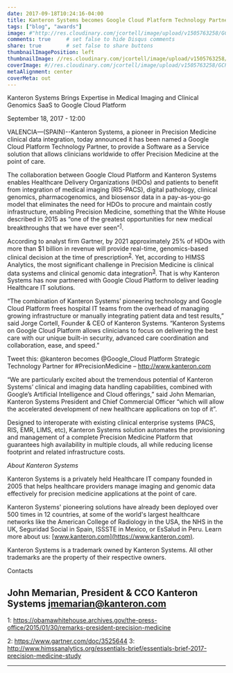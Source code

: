 ```yaml
---
date: 2017-09-18T10:24:16-04:00
title: Kanteron Systems becomes Google Cloud Platform Technology Partner for Precision Medicine
tags: ["blog", "awards"]
image: #"http://res.cloudinary.com/jcortell/image/upload/v1505763258/GCP_badge_A_01_1x_wbbp1z.png"
comments: true     # set false to hide Disqus comments
share: true        # set false to share buttons
thumbnailImagePosition: left
thumbnailImage: //res.cloudinary.com/jcortell/image/upload/v1505763258/GCP_badge_A_01_1x_wbbp1z.png
coverImage: #//res.cloudinary.com/jcortell/image/upload/v1505763258/GCP_badge_A_01_1x_wbbp1z.png
metaAlignment: center
coverMeta: out
---
```


Kanteron Systems Brings Expertise in Medical Imaging and Clinical Genomics SaaS to Google Cloud Platform

<!--more-->

September 18, 2017 - 12:00

VALENCIA—(SPAIN)--Kanteron Systems, a pioneer in Precision Medicine clinical data integration, today announced it has been named a Google Cloud Platform Technology Partner, to provide a Software as a Service solution that allows clinicians worldwide to offer Precision Medicine at the point of care.

The collaboration between Google Cloud Platform and Kanteron Systems enables Healthcare Delivery Organizations (HDOs) and patients to benefit from integration of medical imaging (RIS-PACS), digital pathology, clinical genomics, pharmacogenomics, and biosensor data in a pay-as-you-go model that eliminates the need for HDOs to procure and maintain costly infrastructure, enabling Precision Medicine, something that the White House described in 2015 as “one of the greatest opportunities for new medical breakthroughs that we have ever seen”<sup>[1](#footnote1)</sup>.

According to analyst firm Gartner, by 2021 approximately 25% of HDOs with more than $1 billion in revenue will provide real-time, genomics-based clinical decision at the time of prescription<sup>[2](#footnote2)</sup>. Yet, according to HIMSS Analytics, the most significant challenge in Precision Medicine is clinical data systems and clinical genomic data integration<sup>[3](#footnote3)</sup>. That is why Kanteron Systems has now partnered with Google Cloud Platform to deliver leading Healthcare IT solutions.

“The combination of Kanteron Systems’ pioneering technology and Google Cloud Platform frees hospital IT teams from the overhead of managing growing infrastructure or manually integrating patient data and test results,” said Jorge Cortell, Founder & CEO of Kanteron Systems. “Kanteron Systems on Google Cloud Platform allows clinicians to focus on delivering the best care with our unique built-in security, advanced care coordination and collaboration, ease, and speed.” 

Tweet this: @kanteron becomes @Google_Cloud Platform Strategic Technology Partner for #PrecisionMedicine – http://www.kanteron.com

“We are particularly excited about the tremendous potential of Kanteron Systems’ clinical and imaging data handling capabilities, combined with Google’s Artificial Intelligence and Cloud offerings,” said John Memarian, Kanteron Systems President and Chief Commercial Officer “which will allow the accelerated development of new healthcare applications on top of it”.

Designed to interoperate with existing clinical enterprise systems (PACS, RIS, EMR, LIMS, etc), Kanteron Systems solution automates the provisioning and management of a complete Precision Medicine Platform that guarantees high availability in multiple clouds, all while reducing license footprint and related infrastructure costs.



*About Kanteron Systems*

Kanteron Systems is a privately held Healthcare IT company founded in 2005 that helps healthcare providers manage imaging and genomic data effectively for precision medicine applications at the point of care.

Kanteron Systems' pioneering solutions have already been deployed over 500 times in 12 countries, at some of the world's largest healthcare networks like the American College of Radiology in the USA, the NHS in the UK, Seguridad Social in Spain, ISSSTE in Mexico, or EsSalud in Peru. Learn more about us: [www.kanteron.com](https://www.kanteron.com).


Kanteron Systems is a trademark owned by Kanteron Systems. All other trademarks are the property of their respective owners.

Contacts

John Memarian, President & CCO
Kanteron Systems
jmemarian@kanteron.com
----

<a name="footnote1">1</a>: https://obamawhitehouse.archives.gov/the-press-office/2015/01/30/remarks-president-precision-medicine

<a name="footnote2">2</a>: https://www.gartner.com/doc/3525644
<a name="footnote3">3</a>: http://www.himssanalytics.org/essentials-brief/essentials-brief-2017-precision-medicine-study

----